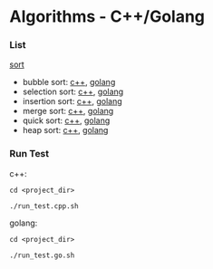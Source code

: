 # Algorithms - C++/Golang

### List

[sort](sort)
* bubble sort: [c++](sort/bubble_sort.cpp), [golang](sort/bubble_sort.go)
* selection sort: [c++](sort/selection_sort.cpp), [golang](sort/selection_sort.go)
* insertion sort: [c++](sort/insertion_sort.cpp), [golang](sort/insertion_sort.go)
* merge sort: [c++](sort/merge_sort.cpp), [golang](sort/merge_sort.go)
* quick sort: [c++](sort/quick_sort.cpp), [golang](sort/quick_sort.go)
* heap sort: [c++](sort/heap_sort.cpp), [golang](sort/heap_sort.go)

### Run Test
c++:
```
cd <project_dir>

./run_test.cpp.sh
```
golang:
```
cd <project_dir>

./run_test.go.sh
```
